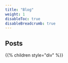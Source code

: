 ```yaml
---
title: "Blog"
weight: 1
disableToc: true
disableBreadcrumb: true
---
```

## Posts

{{% children style="div" %}}